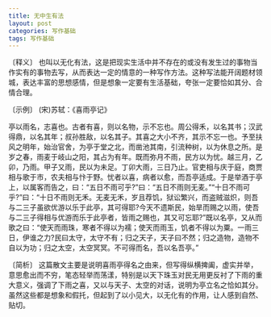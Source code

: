 ```yaml
---
title: 无中生有法
layout: post
categories: 写作基础
tags: 写作基础
---
```


〔释义〕 也叫以无化有法，这是把现实生活中并不存在的或没有发生过的事物当作实有的事物去写，从而表达一定的情意的一种写作方法。这种写法能开阔题材领城，表达丰富的思想感情，但是想象一定要有生活基础，夸张一定要恰如其分、合情合理。

〔示例〕 (宋)苏轼：《喜雨亭记》

亭以雨名，志喜也。古者有喜，则以名物，示不忘也。周公得禾，以名其书；汉武得鼎，以名其年；叔孙胜敌，以名其子。其喜之大小不齐，其示不忘一也。予至扶风之明年，始治官舍，为亭于堂之北，而凿池其南，引流种树，以为休息之所。是岁之春，雨麦于岐山之阳，其占为有年。既而弥月不雨，民方以为忧。越三月，乙卯，乃雨。甲子又雨，民以为未足。丁卯大雨，三日乃止。官吏相与庆于庭，商贾相与歌于市，农夫相与忭于野。忧者以喜，病者以愈，而吾亭适成。于是举酒于亭上，以属客而告之，曰：“五日不雨可乎?”曰：“五日不雨则无麦。”“十日不雨可乎?”曰：“十日不雨则无禾。无麦无禾，岁且荐饥，狱讼繁兴，而盗贼滋炽，则吾与二三子虽欲优游以乐于此亭，其可得耶?今天不遗斯民，始旱而赐之以雨，使吾与二三子得相与优游而乐于此亭者，皆雨之赐也，其又可忘耶?”既以名亭，又从而歌之曰：“使天而雨珠，寒者不得以为襦；使天而雨玉，饥者不得以为粟。一雨三日，伊谁之力?民曰太守，太守不有；归之天子，天子曰不然；归之造物，造物不自以为功；归之太空，太空冥冥。不可得而名，吾以名吾亭。” 

〔简析〕 这篇散文主要是说明喜雨亭得名之由来，但写得纵横捭阖，虚实并举，意思愈出而不穷，笔态轻举而荡漾，特别是以天下珠玉对民无用更反衬了下雨的重大意义，强调了下雨之喜，又以与天子、太空的对话，说明为亭立名之恰如其分。虽然这些都是想象和假托，但起到了以小见大，以无化有的作用，让人感到自然、贴切。 